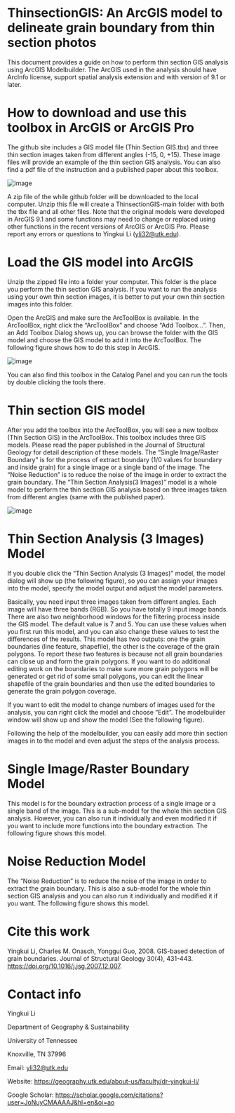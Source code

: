 # ThinsectionGIS: An ArcGIS model to delineate grain boundary from thin section photos
This document provides a guide on how to perform thin section GIS analysis using ArcGIS Modelbuilder. The ArcGIS used in the analysis should have ArcInfo license, support spatial analysis extension and with version of 9.1 or later. 

# How to download and use this toolbox in ArcGIS or ArcGIS Pro
The github site includes a GIS model file (Thin Section GIS.tbx) and three thin section images taken from different angles (-15, 0, +15). These image files will provide an example of the thin section GIS analysis. You can also find a pdf file of the instruction and a published paper about this toolbox.

![image](https://user-images.githubusercontent.com/24683137/182475181-006e8429-384e-4683-b47a-9f5f7778686a.png)


A zip file of the while github folder will be downloaded to the local computer. Unzip this file will create a ThinsectionGIS-main folder with both the tbx file and all other files. Note that the original models were developed in ArcGIS 9.1 and some functions may need to change or replaced using other functions in the recent versions of ArcGIS or ArcGIS Pro. Please report any errors or questions to Yingkui Li (yli32@utk.edu).

# Load the GIS model into ArcGIS

Unzip the zipped file into a folder your computer. This folder is the place you perform the thin section GIS analysis. If you want to run the analysis using your own thin section images, it is better to put your own thin section images into this folder. 

Open the ArcGIS and make sure the ArcToolBox is available. In the ArcToolBox, right click the “ArcToolBox” and choose “Add Toolbox…”. Then, an Add Toolbox Dialog shows up, you can browse the folder with the GIS model and choose the GIS model to add it into the ArcToolBox. The following figure shows how to do this step in ArcGIS.

![image](https://user-images.githubusercontent.com/24683137/182475379-4295f105-a3d8-4c6a-9421-21ab1f4b490d.png)


You can also find this toolbox in the Catalog Panel and you can run the tools by double clicking the tools there.

# Thin section GIS model

After you add the toolbox into the ArcToolBox, you will see a new toolbox (Thin Section GIS) in the ArcToolBox. This toolbox includes three GIS models. Please read the paper published in the Journal of Structural Geology for detail description of these models. The “Single Image/Raster Boundary” is for the process of extract boundary (1/0 values for boundary and inside grain) for a single image or a single band of the image. The “Noise Reduction” is to reduce the noise of the image in order to extract the grain boundary. The “Thin Section Analysis(3 Images)” model is a whole model to perform the thin section GIS analysis based on three images taken from different angles (same with the published paper).

![image](https://user-images.githubusercontent.com/24683137/182475444-802ce392-6fe6-49ea-bf84-4ee122b666c3.png)



# Thin Section Analysis (3 Images) Model

If you double click the “Thin Section Analysis (3 Images)” model, the model dialog will show up (the following figure), so you can assign your images into the model, specify the model output and adjust the model parameters.

Basically, you need input three images taken from different angles. Each image will have three bands (RGB). So you have totally 9 input image bands. There are also two neighborhood windows for the filtering process inside the GIS model. The default value is 7 and 5. You can use these values when you first run this model, and you can also change these values to test the differences of the results. This model has two outputs: one the grain boundaries (line feature, shapefile), the other is the coverage of the grain polygons. To report these two features is because not all grain boundaries can close up and form the grain polygons. If you want to do additional editing work on the boundaries to make sure more grain polygons will be generated or get rid of some small polygons, you can edit the linear shapefile of the grain boundaries and then use the edited boundaries to generate the grain polygon coverage.

If you want to edit the model to change numbers of images used for the analysis, you can right click the model and choose “Edit”. The modelbuilder window will show up and show the model (See the following figure).

Following the help of the modelbuilder, you can easily add more thin section images in to the model and even adjust the steps of the analysis process.

# Single Image/Raster Boundary Model

This model is for the boundary extraction process of a single image or a single band of the image. This is a sub-model for the whole thin section GIS analysis. However, you can also run it individually and even modified it if you want to include more functions into the boundary extraction. The following figure shows this model.

# Noise Reduction Model
The “Noise Reduction” is to reduce the noise of the image in order to extract the grain boundary. This is also a sub-model for the whole thin section GIS analysis and you can also run it individually and modified it if you want. The following figure shows this model.

# Cite this work
Yingkui Li, Charles M. Onasch, Yonggui Guo, 2008. GIS-based detection of grain boundaries. Journal of Structural Geology 30(4), 431-443. https://doi.org/10.1016/j.jsg.2007.12.007.

# Contact info
Yingkui Li

Department of Geography & Sustainability

University of Tennessee

Knoxville, TN 37996

Email: yli32@utk.edu

Website: https://geography.utk.edu/about-us/faculty/dr-yingkui-li/

Google Scholar: https://scholar.google.com/citations?user=JoNuyCMAAAAJ&hl=en&oi=ao
